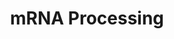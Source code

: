 ---
annotations:
- type: Pathway Ontology
  value: spliceosome pathway
- type: Pathway Ontology
  value: transcription pathway
authors:
- MaintBot
- Khanspers
- Ddigles
- Mkutmon
description: 'This process describes the conversion of precursor messenger RNA into
  mature messenger RNA (mRNA).  The pre-mRNA molecule undergoes three main modifications.
  These modifications are 5'' capping, 3'' polyadenylation, and RNA splicing, which
  occur in the cell nucleus before the RNA is translated.  5'' Capping: Capping of
  the pre-mRNA involves the addition of 7-methylguanosine (m7G) to the 5'' end. The
  cap protects the 5'' end of the primary RNA transcript from attack by ribonucleases
  that have specificity to the 3''5'' phosphodiester bonds.  3'' Processing: The pre-mRNA
  processing at the 3'' end of the RNA molecule involves cleavage of its 3'' end and
  then the addition of about 200 adenine residues to form a poly(A) tail. As the poly(A)
  tails is synthesised, it binds multiple copies of poly(A) binding protein, which
  protects the 3''end from ribonuclease digestion.  Splicing: RNA splicing is the
  process by which introns, regions of RNA that do not code for protein, are removed
  from the pre-mRNA and the remaining exons connected to re-form a single continuous
  molecule.   Description adapted from Wikipedia: http://en.wikipedia.org/wiki/Post-transcriptional_modification  Pathway
  adapted from http://www.reactome.org.'
last-edited: 2018-01-19
organisms:
- Canis familiaris
redirect_from:
- /index.php/Pathway:WP1142
- /instance/WP1142
schema-jsonld:
- '@context': https://schema.org/
  '@id': https://wikipathways.github.io/pathways/WP1142.html
  '@type': Dataset
  creator:
    '@type': Organization
    name: WikiPathways
  description: 'This process describes the conversion of precursor messenger RNA into
    mature messenger RNA (mRNA).  The pre-mRNA molecule undergoes three main modifications.
    These modifications are 5'' capping, 3'' polyadenylation, and RNA splicing, which
    occur in the cell nucleus before the RNA is translated.  5'' Capping: Capping
    of the pre-mRNA involves the addition of 7-methylguanosine (m7G) to the 5'' end.
    The cap protects the 5'' end of the primary RNA transcript from attack by ribonucleases
    that have specificity to the 3''5'' phosphodiester bonds.  3'' Processing: The
    pre-mRNA processing at the 3'' end of the RNA molecule involves cleavage of its
    3'' end and then the addition of about 200 adenine residues to form a poly(A)
    tail. As the poly(A) tails is synthesised, it binds multiple copies of poly(A)
    binding protein, which protects the 3''end from ribonuclease digestion.  Splicing:
    RNA splicing is the process by which introns, regions of RNA that do not code
    for protein, are removed from the pre-mRNA and the remaining exons connected to
    re-form a single continuous molecule.   Description adapted from Wikipedia: http://en.wikipedia.org/wiki/Post-transcriptional_modification  Pathway
    adapted from http://www.reactome.org.'
  keywords:
  - SF3B3
  - HNRNPAB
  - SRSF2
  - RNMT
  - PRMT2
  - SRSF5
  - SF3A3
  - DHX9
  - PHF5A
  - PRPF18
  - HNRNPH2
  - PRMT1
  - LSM2
  - SF3B4
  - U2AF2
  - HNRPK
  - SRRM1
  - RBM39
  - PAPOLA
  - PPM1G
  - TRA2B
  - SNRPA1
  - HNRPC
  - SNRNP70
  - METTL3
  - Professor, Depts. of Medicine and Biochemistry, Microbiology &amp;amp; Immunology
  - FUSIP1
  - HNRPL
  - EFTUD2
  - SREK1
  - LSM7
  - CLK1
  - SFSWAP
  - CLK4
  - CDC40
  - CLK2
  - DICER1
  - CSTF1
  - HNRNPH1
  - U2AF1
  - SNRPG
  - PABPN1
  - NCBP1
  - CD2BP2
  - CPSF3
  - 'Fax:              613-247-3524'
  - PRPF4
  - SRP54
  - NONO
  - SNRPE
  - ATP
  - PTBP1
  - RNGTT
  - SNRPA
  - POLR2A
  - HNRNPR
  - SSFA1
  - SF3B2
  - RNU2
  - SF3A1
  - SNRPF
  - SUGP2
  - DNAJC8
  - TMED10
  - NUDT21
  - CSTF2
  - RBM5
  - CELF2
  - CELF1
  - HNRNPM
  - HNRNPA2B1
  - BRUNOL4
  - SNRPD1
  - SNRPD3
  - RBMX
  - XRN2
  - Associate Scientist, The Ottawa Hospital Research Institute
  - DDX20
  - NCBP2
  - SNRPB
  - Rnu6
  - SNRNP40
  - U5 snRNA
  - GMP
  - HNRNPD
  - TXNL4A
  - DHX8
  - PRPF6
  - SRSF3
  - SUGP1
  - 'We are studying a family of kinases which we believe provide an interface between
    intracellular signaling networks and the post-transcriptional mechanism of mRNA
    splicing. We are performing a structure:function analysis of the three Clk family
    members to identify domains in the three proteins which are involved in regulating
    splicing. Using homologous recombination we are generating null strains of mice
    which are lacking one, two or all three Clk genes. The Clk kinases all possess
    dual specificity kinase activity and yeast expression systems are being used to
    produce large amounts of the kinase to perform a detailed analysis of the sites
    of serine, threonine and tyrosine autophosphorylation within the kinase.</br>Homology
    Mapping from Homo sapiens to Canis familiaris: Original ID = L:1195'
  - U1 snRNA
  - SNRPD2
  - CLP1
  - CLK3
  - SRSF6
  - SRSF4
  - SRSF1
  - CPSF2
  - PRPF4B
  - DHX38
  - SNRPN
  - RBM17
  - SNRPB2
  - Career Scientist, Ottawa Regional Cancer Centre
  - 'Telephone:    613-737-7700 ext 6893'
  - HNRPA3P1
  - SRSF7
  - PRPF3
  - HNRNPU
  - SRPK1
  - SRSF9
  - DDX1
  - The control of pre-mRNA splicing by the Clk kinase family
  - U4 snRNA
  - CSTF3
  - SUPT5H
  - PRPF40A
  - NXF1
  - PCBP2
  - CLASRP
  - CSTF2T
  - SMC1A
  - CPSF1
  - FUS
  - SF3A2
  - PTBP2
  - HNRPA1
  - RNPS1
  - SFPQ
  - University of Ottawa
  - NSEP1
  - CPSF4
  - DHX16
  - PRPF8
  - PSKH1
  - DHX15
  - 'Email:           John.Bell@orcc.on.ca'
  - SF3B5
  - SF3B1
  - SRPK2
  - SPOP
  license: CC0
  name: mRNA Processing
seo: CreativeWork
title: mRNA Processing
wpid: WP1142
---